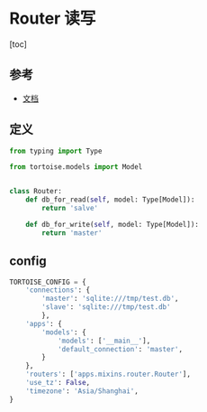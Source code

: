 # Router 读写

[toc]

## 参考

- [文档](https://tortoise-orm.readthedocs.io/en/latest/router.html)

## 定义

```python
from typing import Type

from tortoise.models import Model


class Router:
    def db_for_read(self, model: Type[Model]):
        return 'salve'

    def db_for_write(self, model: Type[Model]):
        return 'master'
```

## config

```python
TORTOISE_CONFIG = {
    'connections': {
        'master': 'sqlite:///tmp/test.db',
        'slave': 'sqlite:///tmp/test.db'
        },
    'apps': {
        'models': {
            'models': ['__main__'],
            'default_connection': 'master',
        }
    },
    'routers': ['apps.mixins.router.Router'],
    'use_tz': False,
    'timezone': 'Asia/Shanghai',
}
```
